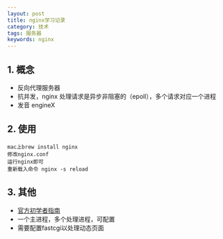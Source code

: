 ```yaml
---
layout: post
title: nginx学习记录
category: 技术
tags: 服务器
keywords: nginx
---
```

## 1. 概念
* 反向代理服务器
* 抗并发，nginx 处理请求是异步非阻塞的（epoll），多个请求对应一个进程
* 发音 engineX

## 2. 使用
	mac上brew install nginx 
	修改nginx.conf
	运行nginx即可
	重新载入命令 nginx -s reload
	
## 3. 其他
* [官方初学者指南](http://nginx.org/en/docs/beginners_guide.html)
* 一个主进程，多个处理进程，可配置
* 需要配置fastcgi以处理动态页面
